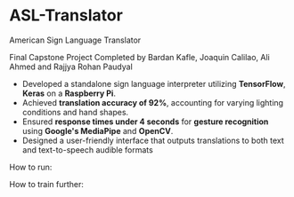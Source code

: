 # ASL-Translator
American Sign Language Translator

Final Capstone Project
Completed by Bardan Kafle, Joaquin Calilao, Ali Ahmed and Rajjya Rohan Paudyal

- Developed a standalone sign language interpreter utilizing **TensorFlow**, **Keras** on a **Raspberry Pi**.
- Achieved **translation accuracy of 92%**, accounting for varying lighting conditions and hand shapes.
- Ensured **response times under 4 seconds** for **gesture recognition** using **Google's MediaPipe** and **OpenCV**.
- Designed a user-friendly interface that outputs translations to both text and text-to-speech audible formats

How to run:



How to train further:
